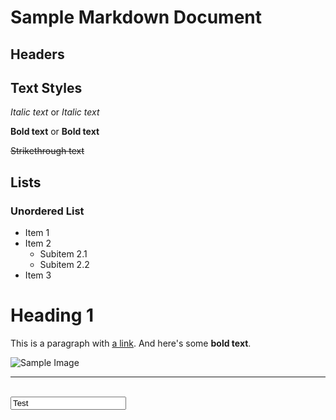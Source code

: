 # Sample Markdown Document

## Headers

## Text Styles

*Italic text* or _Italic text_

**Bold text** or __Bold text__

~~Strikethrough text~~

## Lists

### Unordered List

- Item 1
- Item 2
  - Subitem 2.1
  - Subitem 2.2
- Item 3

<!-- Basic Elements -->
<h1>Heading 1</h1>
<p>This is a paragraph with <a href="#">a link</a>. And here's some <strong>bold text</strong>.</p>
<img src="image.jpg" alt="Sample Image" />

<!-- Self-closing Tags -->
<hr />
<br />
<input type="text" name="input" value="Test" />

